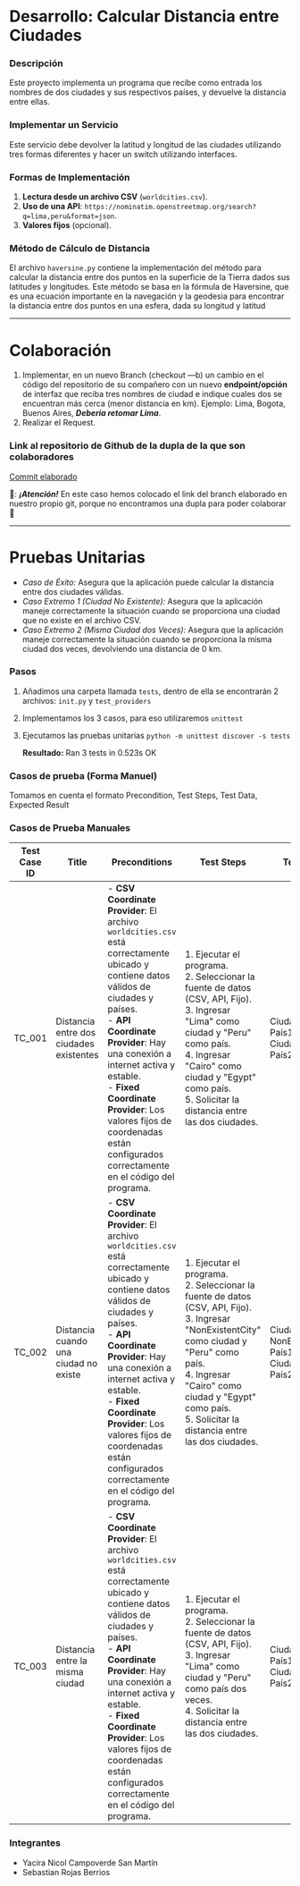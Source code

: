 # Desarrollo: Calcular Distancia entre Ciudades

### Descripción
Este proyecto implementa un programa que recibe como entrada los nombres de dos ciudades y sus respectivos países, y devuelve la distancia entre ellas.

### Implementar un Servicio
Este servicio debe devolver la latitud y longitud de las ciudades utilizando tres formas diferentes y hacer un switch utilizando interfaces.

### Formas de Implementación

1. **Lectura desde un archivo CSV** (`worldcities.csv`).
2. **Uso de una API**: `https://nominatim.openstreetmap.org/search?q=lima,peru&format=json`.
3. **Valores fijos** (opcional).

### Método de Cálculo de Distancia

El archivo `haversine.py` contiene la implementación del método para calcular la distancia entre dos puntos en la superficie de la Tierra dados sus latitudes y longitudes. Este método se basa en la fórmula de Haversine, que es una ecuación importante en la navegación y la geodesia para encontrar la distancia entre dos puntos en una esfera, dada su longitud y latitud

-----------------------------------------------------------
# Colaboración 
1. Implementar, en un nuevo Branch (checkout —b) un cambio en el código del repositorio de su compañero con un nuevo **endpoint/opción** de interfaz que reciba tres nombres de ciudad e indique cuales dos se encuentran más cerca (menor distancia en km).
Ejemplo: Lima, Bogota, Buenos Aires, ***Deberia retomar Lima***.
2. Realizar eI Request.
### Link al repositorio de Github de la dupla de la que son colaboradores
[Commit elaborado](https://github.com/YaciraUTEC/Desarrollo_dist/tree/new-feature-branch2)

🚨: ***¡Atención!***  En este caso hemos colocado el link del branch elaborado en nuestro propio git, porque no encontramos una dupla para poder colaborar 🥹

----------------------------------------------------------------------
# Pruebas Unitarias

* *Caso de Éxito:* Asegura que la aplicación puede calcular la distancia entre dos ciudades válidas.
* *Caso Extremo 1 (Ciudad No Existente):* Asegura que la aplicación maneje correctamente la situación cuando se proporciona una ciudad que no existe en el archivo CSV.
* *Caso Extremo 2 (Misma Ciudad dos Veces):* Asegura que la aplicación maneje correctamente la situación cuando se proporciona la misma ciudad dos veces, devolviendo una distancia de 0 km.

### Pasos
1. Añadimos una carpeta llamada `tests`, dentro de ella se encontrarán 2 archivos: `init.py` y `test_providers`
2. Implementamos los 3 casos, para eso utilizaremos `unittest`
3. Ejecutamos las pruebas unitarias `python -m unittest discover -s tests`
   
   **Resultado:**
   Ran 3 tests in 0.523s
   OK

### Casos de prueba (Forma Manuel)
Tomamos en cuenta el formato Precondition, Test Steps, Test Data, Expected Result
### Casos de Prueba Manuales

| Test Case ID | Title                                   | Preconditions                                                                                                                                                      | Test Steps                                                                                                                                                                                                                                                                                   | Test Data                                                        | Expected Result                                                                                       |
|--------------|-----------------------------------------|--------------------------------------------------------------------------------------------------------------------------------------------------------------------|----------------------------------------------------------------------------------------------------------------------------------------------------------------------------------------------------------------------------------------------------------------------------------------------|------------------------------------------------------------------|-------------------------------------------------------------------------------------------------------|
| TC_001       | Distancia entre dos ciudades existentes | - **CSV Coordinate Provider**: El archivo `worldcities.csv` está correctamente ubicado y contiene datos válidos de ciudades y países.<br>- **API Coordinate Provider**: Hay una conexión a internet activa y estable.<br>- **Fixed Coordinate Provider**: Los valores fijos de coordenadas están configurados correctamente en el código del programa.   | 1. Ejecutar el programa.<br>2. Seleccionar la fuente de datos (CSV, API, Fijo).<br>3. Ingresar "Lima" como ciudad y "Peru" como país.<br>4. Ingresar "Cairo" como ciudad y "Egypt" como país.<br>5. Solicitar la distancia entre las dos ciudades.                                           | Ciudad1: Lima<br>País1: Peru<br>Ciudad2: Cairo<br>País2: Egypt   | El programa debería calcular y mostrar la distancia entre Lima y Cairo (aproximadamente 12345 km).                                                               |
| TC_002       | Distancia cuando una ciudad no existe   | - **CSV Coordinate Provider**: El archivo `worldcities.csv` está correctamente ubicado y contiene datos válidos de ciudades y países.<br>- **API Coordinate Provider**: Hay una conexión a internet activa y estable.<br>- **Fixed Coordinate Provider**: Los valores fijos de coordenadas están configurados correctamente en el código del programa.   | 1. Ejecutar el programa.<br>2. Seleccionar la fuente de datos (CSV, API, Fijo).<br>3. Ingresar "NonExistentCity" como ciudad y "Peru" como país.<br>4. Ingresar "Cairo" como ciudad y "Egypt" como país.<br>5. Solicitar la distancia entre las dos ciudades.                                        | Ciudad1: NonExistentCity<br>País1: Peru<br>Ciudad2: Cairo<br>País2: Egypt   | El programa debería lanzar un error indicando que la ciudad "NonExistentCity" no se encuentra.                                                                   |
| TC_003       | Distancia entre la misma ciudad        | - **CSV Coordinate Provider**: El archivo `worldcities.csv` está correctamente ubicado y contiene datos válidos de ciudades y países.<br>- **API Coordinate Provider**: Hay una conexión a internet activa y estable.<br>- **Fixed Coordinate Provider**: Los valores fijos de coordenadas están configurados correctamente en el código del programa.   | 1. Ejecutar el programa.<br>2. Seleccionar la fuente de datos (CSV, API, Fijo).<br>3. Ingresar "Lima" como ciudad y "Peru" como país dos veces.<br>4. Solicitar la distancia entre las dos ciudades.                                           | Ciudad1: Lima<br>País1: Peru<br>Ciudad2: Lima<br>País2: Peru     | El programa debería mostrar una distancia de 0 km.                                                                                                                 |



### Integrantes
- Yacira Nicol Campoverde San Martín
- Sebastian Rojas Berrios
